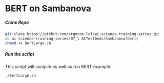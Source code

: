 # BERT on Sambanova


##### Clone Repo

```bash
git clone https://github.com/argonne-lcf/ai-science-training-series.git/
cd ai-science-training-series/07_\ AITestbeds/Sambanova/bert/
chmod +x BertLarge.sh
```

##### Run the script 

This script will compile as well as run BERT example. 
```bash
./BertLarge.sh
```
